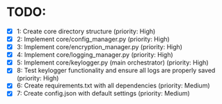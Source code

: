 # TODO:

- [x] 1: Create core directory structure (priority: High)
- [x] 2: Implement core/config_manager.py (priority: High)
- [x] 3: Implement core/encryption_manager.py (priority: High)
- [x] 4: Implement core/logging_manager.py (priority: High)
- [x] 5: Implement core/keylogger.py (main orchestrator) (priority: High)
- [x] 8: Test keylogger functionality and ensure all logs are properly saved (priority: High)
- [x] 6: Create requirements.txt with all dependencies (priority: Medium)
- [x] 7: Create config.json with default settings (priority: Medium)
